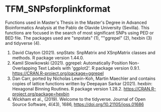 # TFM_SNPsforplinkformat
Functions used in Master's Thesis in the Master's Degree in Advanced Bioinformatics Analysis at the Pablo de Olavide University (Sevilla).
This functions are focused in the search of most significant SNPs using PED or BED file. The packages used are "snpstats" (1), ""ggrepel" (2), hexbin (3) and tidyverse (4).


1. David Clayton (2021). snpStats: SnpMatrix and XSnpMatrix classes and methods. R package version 1.44.0.
2. Kamil Slowikowski (2021). ggrepel: Automatically Position Non-Overlapping Text Labels with 'ggplot2'. R package version 0.9.1.
  https://CRAN.R-project.org/package=ggrepel
3. Dan Carr, ported by Nicholas Lewin-Koh, Martin Maechler and contains copies of lattice functions written by Deepayan Sarkar (2021). hexbin:
   Hexagonal Binning Routines. R package version 1.28.2. https://CRAN.R-project.org/package=hexbin
4. Wickham et al., (2019). Welcome to the tidyverse. Journal of Open Source Software, 4(43), 1686, https://doi.org/10.21105/joss.01686

